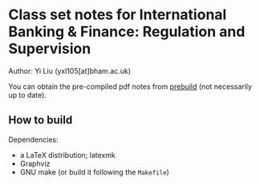 Class set notes for International Banking & Finance: Regulation and Supervision
====

Author: Yi Liu (yxl105[at]bham.ac.uk)

You can obtain the pre-compiled pdf notes from [prebuild](prebuild/) (not necessarily up to date).

How to build
----

Dependencies:
- a LaTeX distribution; latexmk
- Graphviz
- GNU make (or build it following the `Makefile`)

